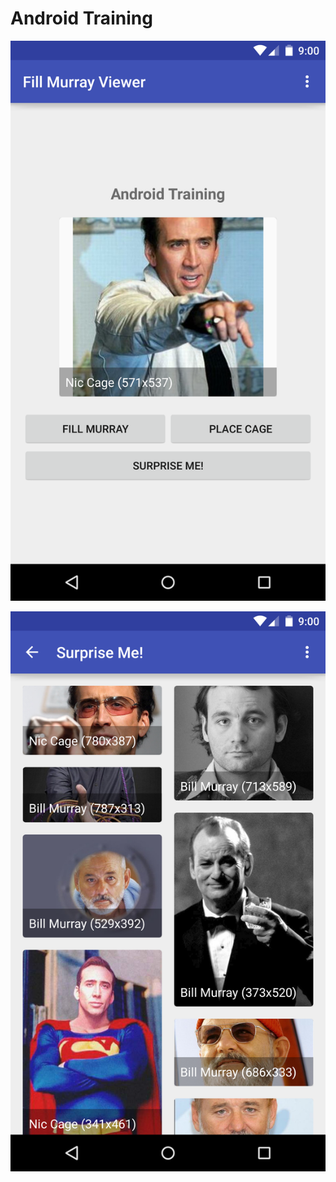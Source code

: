 # Android Training


![Alt text](/docs/1_home.png?raw=true "Home")

![Alt text](/docs/2_image_list.png?raw=true "Image List")
